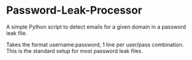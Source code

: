 # Password-Leak-Processor
A simple Python script to detect emails for a given domain in a password leak file.

Takes the format username:password, 1 line per user/pass combination. This is the standard setup for most password leak files.
